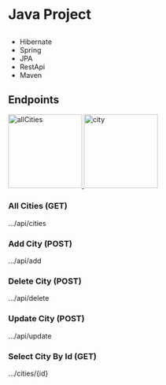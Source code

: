 # Java Project

## 

<ul>
    <li>Hibernate</li>
    <li>Spring</li>
    <li>JPA</li>
    <li>RestApi</li>
    <li>Maven</li>
</ul>

## Endpoints

 <a href="#" target="_blank"> <img src="https://github.com/xkendx/Java/blob/main/projects/imgs/allCities.jpeg"  alt="allCities" height="150"/> </a>
 <a href="#" target="_blank"> <img src="https://github.com/xkendx/Java/blob/main/projects/imgs/searchWithId.jpg"  alt="city" height="150"/> </a>


### All Cities (GET)
.../api/cities

### Add City (POST)
.../api/add

### Delete City (POST)
.../api/delete

### Update City (POST)
.../api/update

### Select City By Id (GET)
.../cities/{id}
